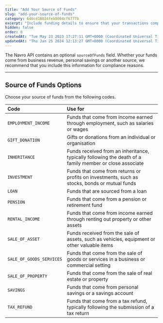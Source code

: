 ```yaml
---
title: "Add Your Source of Funds"
slug: "add-your-source-of-funds"
category: 646cd18024feb8004cf6777b
excerpt: "Include funding details to ensure that your transactions comply with global financial regulations."
hidden: false
order: 8
createdAt: "Tue May 23 2023 17:27:11 GMT+0000 (Coordinated Universal Time)"
updatedAt: "Thu Jan 25 2024 12:13:27 GMT+0000 (Coordinated Universal Time)"
---
```

The Navro API contains an optional `sourceOfFunds` field. Whether your funds come from business revenue, personal savings or another source, we recommend that you include this information for compliance reasons.

***

## Source of Funds Options

Choose your source of funds from the following codes.

| Code                     | Use for                                                                                                 |
| :----------------------- | :------------------------------------------------------------------------------------------------------ |
| `EMPLOYMENT_INCOME`      | Funds that come from income earned through employment, such as salaries or wages                        |
| `GIFT_DONATION`          | Gifts or donations from an individual or organisation                                                   |
| `INHERITANCE`            | Funds received from an inheritance, typically following the death of a family member or close associate |
| `INVESTMENT`             | Funds that come from returns or profits on investments, such as stocks, bonds or mutual funds           |
| `LOAN`                   | Funds that are sourced from a loan                                                                      |
| `PENSION`                | Funds that come from a pension or retirement fund                                                       |
| `RENTAL_INCOME`          | Funds that come from income earned through renting out property or other assets                         |
| `SALE_OF_ASSET`          | Funds received from the sale of assets, such as vehicles, equipment or other valuable items             |
| `SALE_OF_GOODS_SERVICES` | Funds that come from the sale of goods or services in a business or commercial setting                  |
| `SALE_OF_PROPERTY`       | Funds that come from the sale of real estate or property                                                |
| `SAVINGS`                | Funds that come from personal savings or a savings account                                              |
| `TAX_REFUND`             | Funds that come from a tax refund, typically following the submission of a tax return                   |
